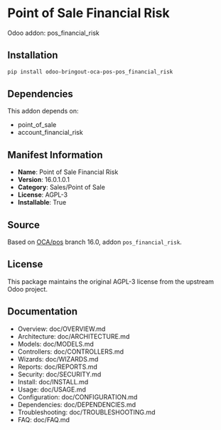 # Point of Sale Financial Risk

Odoo addon: pos_financial_risk

## Installation

```bash
pip install odoo-bringout-oca-pos-pos_financial_risk
```

## Dependencies

This addon depends on:
- point_of_sale
- account_financial_risk

## Manifest Information

- **Name**: Point of Sale Financial Risk
- **Version**: 16.0.1.0.1
- **Category**: Sales/Point of Sale
- **License**: AGPL-3
- **Installable**: True

## Source

Based on [OCA/pos](https://github.com/OCA/pos) branch 16.0, addon `pos_financial_risk`.

## License

This package maintains the original AGPL-3 license from the upstream Odoo project.

## Documentation

- Overview: doc/OVERVIEW.md
- Architecture: doc/ARCHITECTURE.md
- Models: doc/MODELS.md
- Controllers: doc/CONTROLLERS.md
- Wizards: doc/WIZARDS.md
- Reports: doc/REPORTS.md
- Security: doc/SECURITY.md
- Install: doc/INSTALL.md
- Usage: doc/USAGE.md
- Configuration: doc/CONFIGURATION.md
- Dependencies: doc/DEPENDENCIES.md
- Troubleshooting: doc/TROUBLESHOOTING.md
- FAQ: doc/FAQ.md
